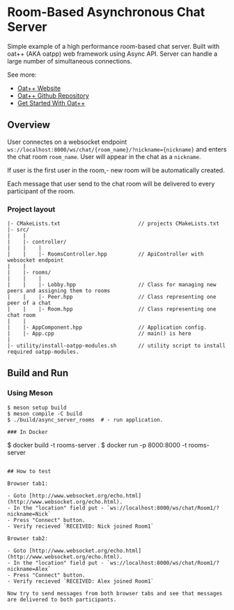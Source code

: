 # Room-Based Asynchronous Chat Server

Simple example of a high performance room-based chat server. Built with oat++ (AKA oatpp) web framework using Async API.
Server can handle a large number of simultaneous connections.

See more:

- [Oat++ Website](https://oatpp.io/)
- [Oat++ Github Repository](https://github.com/oatpp/oatpp)
- [Get Started With Oat++](https://oatpp.io/docs/start)

## Overview

User connectes on a websocket endpoint `ws://localhost:8000/ws/chat/{room_name}/?nickname={nickname}` and
enters the chat room `room_name`. User will appear in the chat as a `nickname`.  

If user is the first user in the room,- new room will be automatically created.

Each message that user send to the chat room will be delivered to every participant of the room.

### Project layout

```
|- CMakeLists.txt                         // projects CMakeLists.txt
|- src/
|    |
|    |- controller/
|    |    |
|    |    |- RoomsController.hpp          // ApiController with websocket endpoint
|    |
|    |- rooms/
|    |    |
|    |    |- Lobby.hpp                    // Class for managing new peers and assigning them to rooms
|    |    |- Peer.hpp                     // Class representing one peer of a chat
|    |    |- Room.hpp                     // Class representing one chat room
|    |
|    |- AppComponent.hpp                  // Application config. 
|    |- App.cpp                           // main() is here
|
|- utility/install-oatpp-modules.sh       // utility script to install required oatpp-modules.  
```

## Build and Run

### Using Meson

```
$ meson setup build
$ meson compile -C build
$ ./build/async_server_rooms  # - run application.

### In Docker

```
$ docker build -t rooms-server .
$ docker run -p 8000:8000 -t rooms-server
```

## How to test

Browser tab1:

- Goto [http://www.websocket.org/echo.html](http://www.websocket.org/echo.html).
- In the "location" field put - `ws://localhost:8000/ws/chat/Room1/?nickname=Nick`
- Press "Connect" button.
- Verify recieved `RECEIVED: Nick joined Room1`

Browser tab2:

- Goto [http://www.websocket.org/echo.html](http://www.websocket.org/echo.html).
- In the "location" field put - `ws://localhost:8000/ws/chat/Room1/?nickname=Alex`
- Press "Connect" button.
- Verify recieved `RECEIVED: Alex joined Room1`

Now try to send messages from both browser tabs and see that messages are delivered to both participants.


